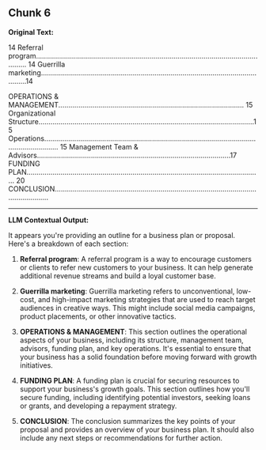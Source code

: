 ## Chunk 6

**Original Text:**

14
Referral program........................................................................................................................ 14
Guerrilla marketing.....................................................................................................................14

OPERATIONS & MANAGEMENT............................................................................................. 15
Organizational Structure............................................................................................................15
Operations................................................................................................................................... 15
Management Team & Advisors.................................................................................................17
FUNDING PLAN...................................................................................................................... 20
CONCLUSION.........................................................................................................................

---

**LLM Contextual Output:**

It appears you're providing an outline for a business plan or proposal. Here's a breakdown of each section:

1. **Referral program**: A referral program is a way to encourage customers or clients to refer new customers to your business. It can help generate additional revenue streams and build a loyal customer base.

2. **Guerrilla marketing**: Guerrilla marketing refers to unconventional, low-cost, and high-impact marketing strategies that are used to reach target audiences in creative ways. This might include social media campaigns, product placements, or other innovative tactics.

3. **OPERATIONS & MANAGEMENT**: This section outlines the operational aspects of your business, including its structure, management team, advisors, funding plan, and key operations. It's essential to ensure that your business has a solid foundation before moving forward with growth initiatives.

4. **FUNDING PLAN**: A funding plan is crucial for securing resources to support your business's growth goals. This section outlines how you'll secure funding, including identifying potential investors, seeking loans or grants, and developing a repayment strategy.

5. **CONCLUSION**: The conclusion summarizes the key points of your proposal and provides an overview of your business plan. It should also include any next steps or recommendations for further action.
